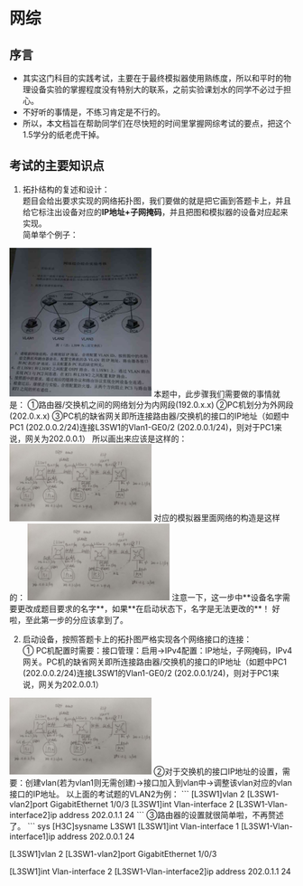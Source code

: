 # 网综
## 序言
-  其实这门科目的实践考试，主要在于最终模拟器使用熟练度，所以和平时的物理设备实验的掌握程度没有特别大的联系，之前实验课划水的同学不必过于担心。
-  不好听的事情是，不练习肯定是不行的。
-  所以，本文档旨在帮助同学们在尽快短的时间里掌握网综考试的要点，把这个1.5学分的纸老虎干掉。

## 考试的主要知识点
1. 拓扑结构的复述和设计：  
题目会给出要求实现的网络拓扑图，我们要做的就是把它画到答题卡上，并且给它标注出设备对应的**IP地址+子网掩码**，并且把图和模拟器的设备对应起来实现。    
简单举个例子：  
<img src="/网综考试/网综考试黑白题/1.png" width="50%" height="50%">  
本题中，此步骤我们需要做的事情就是：  
①路由器/交换机之间的网络划分为内网段(192.0.x.x)  
②PC机划分为外网段(202.0.x.x)   
③PC机的缺省网关即所连接路由器/交换机的接口的IP地址（如题中PC1 (202.0.0.2/24)连接L3SW1的Vlan1-GE0/2 (202.0.0.1/24)，则对于PC1来说，网关为202.0.0.1）   
所以画出来应该是这样的：  
<img src="/网综考试/网综考试黑白题/test1.jpg" width="50%" height="50%">  
对应的模拟器里面网络的构造是这样的：  
<img src="/网综考试/网综考试黑白题/test1.jpg" width="50%" height="50%">  
注意一下，这一步中**设备名字需要更改成题目要求的名字**，如果**在启动状态下，名字是无法更改的**！  
好啦，至此第一步的分应该拿到了。  

2. 启动设备，按照答题卡上的拓扑图严格实现各个网络接口的连接：   
① PC机配置时需要：接口管理：启用->IPv4配置：IP地址，子网掩码，IPv4网关。PC机的缺省网关即所连接路由器/交换机的接口的IP地址（如题中PC1 (202.0.0.2/24)连接L3SW1的Vlan1-GE0/2 (202.0.0.1/24)，则对于PC1来说，网关为202.0.0.1）  
<img src="/网综考试/网综考试黑白题/test1.jpg" width="50%" height="50%">  
②对于交换机的接口IP地址的设置，需要：创建vlan(若为vlan1则无需创建)->接口加入到vlan中->调整该vlan对应的vlan接口的IP地址。  
以上面的考试题的VLAN2为例：  
    ```
    [L3SW1]vlan 2
    [L3SW1-vlan2]port GigabitEthernet 1/0/3
    [L3SW1]int Vlan-interface 2
    [L3SW1-Vlan-interface2]ip address 202.0.1.1 24
    ```
    ③路由器的设置就很简单啦，不再赘述了。  
```
<H3C>sys
[H3C]sysname L3SW1
[L3SW1]int Vlan-interface 1
[L3SW1-Vlan-interface1]ip address 202.0.0.1 24

[L3SW1]vlan 2
[L3SW1-vlan2]port GigabitEthernet 1/0/3

[L3SW1]int Vlan-interface 2
[L3SW1-Vlan-interface2]ip address 202.0.1.1 24

```